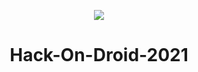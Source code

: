
<p align="center">
  <img src="https://bit.ly/3jspR1P" />
  </p>
<h1 align="center">Hack-On-Droid-2021</h1>
